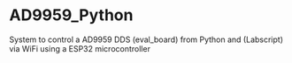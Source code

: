 # AD9959_Python
System to control a AD9959 DDS (eval_board) from Python and (Labscript) via WiFi using a ESP32 microcontroller 

